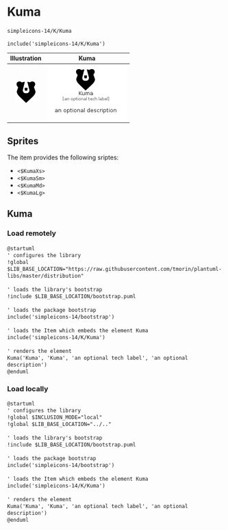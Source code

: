 # Kuma


```text
simpleicons-14/K/Kuma
```

```text
include('simpleicons-14/K/Kuma')
```



| Illustration | Kuma |
| :---: | :---: |
| ![illustration for Illustration](../../simpleicons-14/K/Kuma.png) | ![illustration for Kuma](../../simpleicons-14/K/Kuma.Local.png) |



## Sprites
The item provides the following sriptes:

- `<$KumaXs>`
- `<$KumaSm>`
- `<$KumaMd>`
- `<$KumaLg>`





## Kuma

### Load remotely
```plantuml
@startuml
' configures the library
!global $LIB_BASE_LOCATION="https://raw.githubusercontent.com/tmorin/plantuml-libs/master/distribution"

' loads the library's bootstrap
!include $LIB_BASE_LOCATION/bootstrap.puml

' loads the package bootstrap
include('simpleicons-14/bootstrap')

' loads the Item which embeds the element Kuma
include('simpleicons-14/K/Kuma')

' renders the element
Kuma('Kuma', 'Kuma', 'an optional tech label', 'an optional description')
@enduml
```

### Load locally
```plantuml
@startuml
' configures the library
!global $INCLUSION_MODE="local"
!global $LIB_BASE_LOCATION="../.."

' loads the library's bootstrap
!include $LIB_BASE_LOCATION/bootstrap.puml

' loads the package bootstrap
include('simpleicons-14/bootstrap')

' loads the Item which embeds the element Kuma
include('simpleicons-14/K/Kuma')

' renders the element
Kuma('Kuma', 'Kuma', 'an optional tech label', 'an optional description')
@enduml
```

